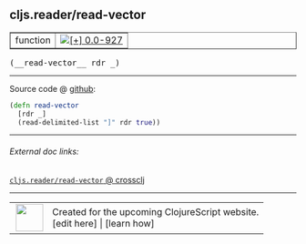 ## cljs.reader/read-vector



 <table border="1">
<tr>
<td>function</td>
<td><a href="https://github.com/cljsinfo/cljs-api-docs/tree/0.0-927"><img valign="middle" alt="[+] 0.0-927" title="Added in 0.0-927" src="https://img.shields.io/badge/+-0.0--927-lightgrey.svg"></a> </td>
</tr>
</table>


 <samp>
(__read-vector__ rdr _)<br>
</samp>

---







Source code @ [github](https://github.com/clojure/clojurescript/blob/r2127/src/cljs/cljs/reader.cljs#L276-L278):

```clj
(defn read-vector
  [rdr _]
  (read-delimited-list "]" rdr true))
```

<!--
Repo - tag - source tree - lines:

 <pre>
clojurescript @ r2127
└── src
    └── cljs
        └── cljs
            └── <ins>[reader.cljs:276-278](https://github.com/clojure/clojurescript/blob/r2127/src/cljs/cljs/reader.cljs#L276-L278)</ins>
</pre>

-->

---



###### External doc links:

[`cljs.reader/read-vector` @ crossclj](http://crossclj.info/fun/cljs.reader.cljs/read-vector.html)<br>

---

 <table>
<tr><td>
<img valign="middle" align="right" width="48px" src="http://i.imgur.com/Hi20huC.png">
</td><td>
Created for the upcoming ClojureScript website.<br>
[edit here] | [learn how]
</td></tr></table>

[edit here]:https://github.com/cljsinfo/cljs-api-docs/blob/master/cljsdoc/cljs.reader_read-vector.cljsdoc
[learn how]:https://github.com/cljsinfo/cljs-api-docs/wiki/cljsdoc-files

<!--

This information was too distracting to show to readers, but I'll leave it
commented here since it is helpful to:

- pretty-print the data used to generate this document
- and show how to retrieve that data



The API data for this symbol:

```clj
{:ns "cljs.reader",
 :name "read-vector",
 :type "function",
 :signature ["[rdr _]"],
 :source {:code "(defn read-vector\n  [rdr _]\n  (read-delimited-list \"]\" rdr true))",
          :title "Source code",
          :repo "clojurescript",
          :tag "r2127",
          :filename "src/cljs/cljs/reader.cljs",
          :lines [276 278]},
 :full-name "cljs.reader/read-vector",
 :full-name-encode "cljs.reader_read-vector",
 :history [["+" "0.0-927"]]}

```

Retrieve the API data for this symbol:

```clj
;; from Clojure REPL
(require '[clojure.edn :as edn])
(-> (slurp "https://raw.githubusercontent.com/cljsinfo/cljs-api-docs/catalog/cljs-api.edn")
    (edn/read-string)
    (get-in [:symbols "cljs.reader/read-vector"]))
```

-->
